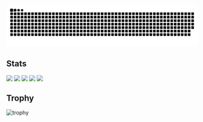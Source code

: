 <picture>
  <source media="(prefers-color-scheme: dark)" srcset="https://raw.githubusercontent.com/elle-dia/elle-dia/output/github-contribution-grid-snake-dark.svg">
  <source media="(prefers-color-scheme: light)" srcset="https://raw.githubusercontent.com/elle-dia/elle-dia/output/github-contribution-grid-snake.svg">
  <img alt="github contribution grid snake animation" src="https://raw.githubusercontent.com/elle-dia/elle-dia/output/github-contribution-grid-snake.svg">
</picture>

## Stats
![](http://github-profile-summary-cards.vercel.app/api/cards/profile-details?username=elle-dia&theme=gruvbox)
![](http://github-profile-summary-cards.vercel.app/api/cards/repos-per-language?username=elle-dia&theme=gruvbox)
![](http://github-profile-summary-cards.vercel.app/api/cards/most-commit-language?username=elle-dia&theme=gruvbox)
![](http://github-profile-summary-cards.vercel.app/api/cards/stats?username=elle-dia&theme=gruvbox)
![](http://github-profile-summary-cards.vercel.app/api/cards/productive-time?username=elle-dia&theme=gruvbox&utcOffset=9)

## Trophy
![trophy](https://github-profile-trophy.vercel.app/?username=elle-dia&theme=gruvbox)